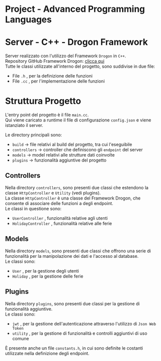 # Project - Advanced Programming Languages
# Server - C++ - Drogon Framework
Server realizzato con l'utilizzo del Framework `Drogon` in `C++`.<br>
Repository GitHub Framework Drogon: <a href="https://github.com/drogonframework/drogon" target="_blank">clicca qui</a><br>
Tutte le classi utilizzate all'interno del progetto, sono suddivise in due file:
-	File `.h` , per la definizione delle funzioni
-	File `.cc` , per l'implementazione delle funzioni

# Struttura Progetto
L'entry point del progetto è il file `main.cc`.<br>
Qui viene caricato a runtime il file di configurazione `config.json` e viene istanziato il server.

Le directory principali sono:
-	`build` -> file relativi al build del progetto, tra cui l'eseguibile
-	`controllers` -> controller che definiscono gli `endpoint` del server
-	`models` -> model relativi alle strutture dati coinvolte
-	`plugins` -> funzionalità aggiuntive del progetto

## Controllers
Nella directory `controllers`, sono presenti due classi che estendono la classe `HttpController` e `Utility` (vedi plugins).<br>
La classe `HttpController` è una classe del Framework Drogon, che consente di associare delle funzioni a degli endpoint.<br>
Le classi in questione sono:
-	`UserController` , funzionalità relative agli utenti
-	`HolidayController` , funzionalità relative alle ferie

## Models
Nella directory `models`, sono presenti due classi che offrono una serie di funzionalità per la manipolazione dei dati e l'accesso al database.<br>
Le classi sono:
-	`User` , per la gestione degli utenti
-	`Holiday` , per la gestione delle ferie

## Plugins
Nella directory `plugins`, sono presenti due classi per la gestione di funzionalità aggiuntive.<br>
Le classi sono:
-	`jwt` , per la gestione dell'autenticazione attraverso l'utilizzo di `Json Web Token`
-	`utility` , per la gestione di funzionalità e controlli aggiuntivi di uso comune

È presente anche un file `constants.h`, in cui sono definite le costanti utilizzate nella definizione degli endpoint.<br>
